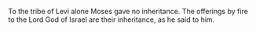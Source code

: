 To the tribe of Levi alone Moses gave no inheritance. The offerings by fire to the Lord God of Israel are their inheritance, as he said to him.
